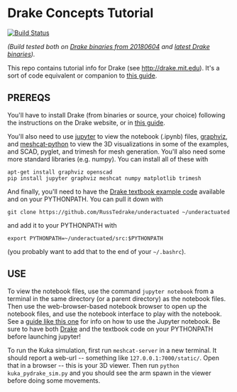 # Drake Concepts Tutorial

[![Build Status](https://travis-ci.org/gizatt/drake_periscope_tutorial.svg?branch=master)](https://travis-ci.org/gizatt/drake_periscope_tutorial)

*(Build tested both on [Drake binaries from 20180604](https://drake-packages.csail.mit.edu/drake/nightly/drake-20180604-xenial.tar.gz) and [latest Drake binaries](https://drake-packages.csail.mit.edu/drake/nightly/drake-latest-xenial.tar.gz)).*

This repo contains tutorial info for Drake (see http://drake.mit.edu). It's a sort of code equivalent or companion to [this guide](https://docs.google.com/document/d/16gUlJtwtPeNNLs7vk6IbuXXYKyJTdhoEt8BnXbWg52Y/edit?usp=sharing).

## PREREQS

You'll have to install Drake (from binaries or source, your choice) following the instructions on the Drake website, or in [this guide](https://docs.google.com/document/d/16gUlJtwtPeNNLs7vk6IbuXXYKyJTdhoEt8BnXbWg52Y/edit?usp=sharing).

You'll also need to use [jupyter](http://jupyter-notebook-beginner-guide.readthedocs.io/en/latest/what_is_jupyter.html) to view the notebook (.ipynb) files, [graphviz](https://pypi.org/project/graphviz/), and [meshcat-python](https://github.com/rdeits/meshcat-python) to view the 3D visualizations in some of the examples, and SCAD, pyglet, and trimesh for mesh generation. You'll also need some more standard libraries (e.g. numpy). You can install all of these with

```
apt-get install graphviz openscad
pip install jupyter graphviz meshcat numpy matplotlib trimesh
```

And finally, you'll need to have the [Drake textbook example code](https://github.com/RussTedrake/underactuated) available and on your PYTHONPATH. You can pull it down with

```
git clone https://github.com/RussTedrake/underactuated ~/underactuated
```

and add it to your PYTHONPATH with

```
export PYTHONPATH=~/underactuated/src:$PYTHONPATH
```

(you probably want to add that to the end of your `~/.bashrc`).

## USE

To view the notebook files, use the command `jupyter notebook` from a terminal in the same directory (or a parent directory) as the notebook files. Then use the web-browser-based notebook browser to open up the notebook files, and use the notebook interface to play with the notebook. See a [guide like this one](http://jupyter-notebook-beginner-guide.readthedocs.io/en/latest/what_is_jupyter.html) for info on how to use the Jupyter notebook. Be sure to have both [Drake](http://drake.mit.edu/python_bindings.html) and the textbook code on your PYTHONPATH before launching jupyter!

To run the Kuka simulation, first run `meshcat-server` in a new terminal. It should report a web-url -- something like `127.0.0.1:7000/static/`. Open that in a browser -- this is your 3D viewer. Then run `python kuka_pydrake_sim.py` and you should see the arm spawn in the viewer before doing some movements.
